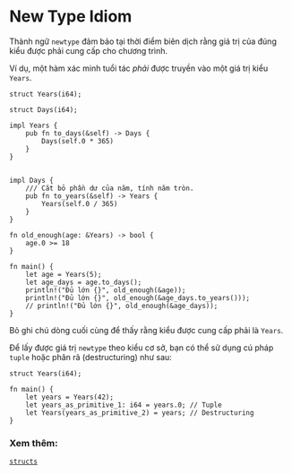 # New Type Idiom

Thành ngữ `newtype` đảm bảo tại thời điểm biên dịch rằng giá trị của đúng kiểu được phải cung cấp cho chương trình.

Ví dụ, một hàm xác minh tuổi tác _phải_ được truyền vào một giá trị kiểu `Years`.

```rust, editable
struct Years(i64);

struct Days(i64);

impl Years {
    pub fn to_days(&self) -> Days {
        Days(self.0 * 365)
    }
}


impl Days {
    /// Căt bỏ phần dư của năm, tính năm tròn.
    pub fn to_years(&self) -> Years {
        Years(self.0 / 365)
    }
}

fn old_enough(age: &Years) -> bool {
    age.0 >= 18
}

fn main() {
    let age = Years(5);
    let age_days = age.to_days();
    println!("Đủ lớn {}", old_enough(&age));
    println!("Đủ lớn {}", old_enough(&age_days.to_years()));
    // println!("Đủ lớn {}", old_enough(&age_days));
}
```

Bỏ ghi chú dòng cuối cùng để thấy rằng kiểu được cung cấp phải là `Years`.

Để lấy được giá trị `newtype` theo kiểu cơ sở, bạn có thể sử dụng cú pháp `tuple` hoặc phân rã (destructuring) như sau:

```rust, editable
struct Years(i64);

fn main() {
    let years = Years(42);
    let years_as_primitive_1: i64 = years.0; // Tuple
    let Years(years_as_primitive_2) = years; // Destructuring
}
```

### Xem thêm:

[`structs`][struct]

[struct]: ../custom_types/structs.md
